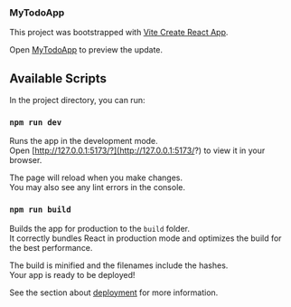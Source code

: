 ### MyTodoApp

This project was bootstrapped with [Vite Create React App](https://vitejs.dev/guide/).

Open [MyTodoApp](freetodoapp.netlify.app) to preview the update.

## Available Scripts

In the project directory, you can run:

### `npm run dev`

Runs the app in the development mode.\
Open [http://127.0.0.1:5173/?](http://127.0.0.1:5173/?) to view it in your browser.

The page will reload when you make changes.\
You may also see any lint errors in the console.

### `npm run build`

Builds the app for production to the `build` folder.\
It correctly bundles React in production mode and optimizes the build for the best performance.

The build is minified and the filenames include the hashes.\
Your app is ready to be deployed!

See the section about [deployment](https://facebook.github.io/create-react-app/docs/deployment) for more information.